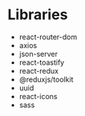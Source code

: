 # Libraries

- react-router-dom
- axios
- json-server
- react-toastify
- react-redux
- @reduxjs/toolkit
- uuid
- react-icons
- sass
